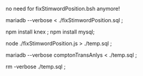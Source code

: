no need for fixStimwordPosition.bsh anymore!

mariadb --verbose < ./fixStimwordPosition.sql ;

npm install knex ; npm install mysql;

node ./fixStimwordPosition.js > ./temp.sql ;

mariadb --verbose comptonTransAnlys < ./temp.sql ;

rm -verbose ./temp.sql ;

